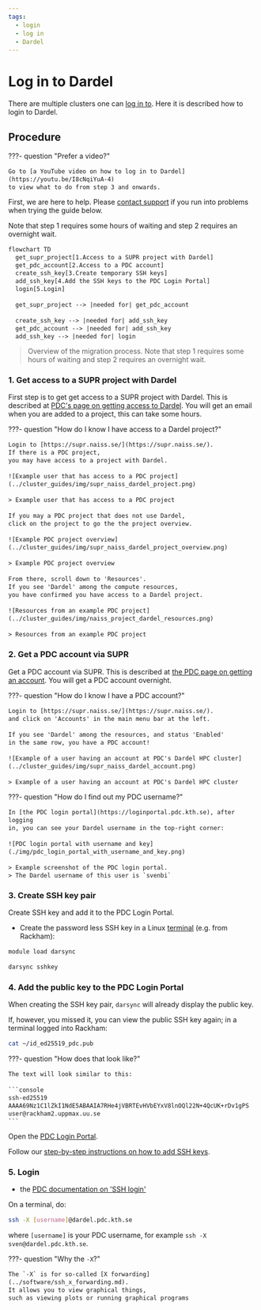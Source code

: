 ```yaml
---
tags:
  - login
  - log in
  - Dardel
---
```


# Log in to Dardel

There are multiple clusters one can [log in to](../getting_started/login.md).
Here it is described how to login to Dardel.

## Procedure

???- question "Prefer a video?"

    Go to [a YouTube video on how to log in to Dardel](https://youtu.be/I8cNqiYuA-4)
    to view what to do from step 3 and onwards.

First, we are here to help.
Please [contact support](../support.md) if you run into problems
when trying the guide below.

Note that step 1 requires some hours of waiting
and step 2 requires an overnight wait.

```mermaid
flowchart TD
  get_supr_project[1.Access to a SUPR project with Dardel]
  get_pdc_account[2.Access to a PDC account]
  create_ssh_key[3.Create temporary SSH keys]
  add_ssh_key[4.Add the SSH keys to the PDC Login Portal]
  login[5.Login]

  get_supr_project --> |needed for| get_pdc_account

  create_ssh_key --> |needed for| add_ssh_key
  get_pdc_account --> |needed for| add_ssh_key
  add_ssh_key --> |needed for| login
```

> Overview of the migration process.
> Note that step 1 requires some hours of waiting
> and step 2 requires an overnight wait.

### 1. Get access to a SUPR project with Dardel

First step is to get get access to a SUPR project with Dardel.
This is described at [PDC's page on getting access to Dardel](https://support.pdc.kth.se/doc/contact/contact_support/).
You will get an email when you are added to a project,
this can take some hours.

???- question "How do I know I have access to a Dardel project?"

    Login to [https://supr.naiss.se/](https://supr.naiss.se/).
    If there is a PDC project,
    you may have access to a project with Dardel.

    ![Example user that has access to a PDC project](../cluster_guides/img/supr_naiss_dardel_project.png)

    > Example user that has access to a PDC project

    If you may a PDC project that does not use Dardel,
    click on the project to go the the project overview.

    ![Example PDC project overview](../cluster_guides/img/supr_naiss_dardel_project_overview.png)

    > Example PDC project overview

    From there, scroll down to 'Resources'.
    If you see 'Dardel' among the compute resources,
    you have confirmed you have access to a Dardel project.

    ![Resources from an example PDC project](../cluster_guides/img/naiss_project_dardel_resources.png)

    > Resources from an example PDC project

### 2. Get a PDC account via SUPR

Get a PDC account via SUPR.
This is described at [the PDC page on getting an account](https://support.pdc.kth.se/doc/contact/contact_support/?section=/doc/support-docs/getting_access/get_access#applying-for-an-account).
You will get a PDC account overnight.

???- question "How do I know I have a PDC account?"

    Login to [https://supr.naiss.se/](https://supr.naiss.se/).
    and click on 'Accounts' in the main menu bar at the left.

    If you see 'Dardel' among the resources, and status 'Enabled'
    in the same row, you have a PDC account!

    ![Example of a user having an account at PDC's Dardel HPC cluster](../cluster_guides/img/supr_naiss_dardel_account.png)

    > Example of a user having an account at PDC's Dardel HPC cluster

???- question "How do I find out my PDC username?"

    In [the PDC login portal](https://loginportal.pdc.kth.se), after logging
    in, you can see your Dardel username in the top-right corner:

    ![PDC login portal with username and key](./img/pdc_login_portal_with_username_and_key.png)

    > Example screenshot of the PDC login portal.
    > The Dardel username of this user is `svenbi`

### 3. Create SSH key pair

Create SSH key and add it to the PDC Login Portal.

- Create the password less SSH key in a Linux [terminal](../software/terminal.md) (e.g. from Rackham):

```bash
module load darsync
```

```bash
darsync sshkey
```

### 4. Add the public key to the PDC Login Portal

When creating the SSH key pair, `darsync` will already
display the public key.

If, however, you missed it,
you can view the public SSH key again; in a terminal logged into Rackham:

```bash
cat ~/id_ed25519_pdc.pub
```

???- question "How does that look like?"

    The text will look similar to this:

    ```console
    ssh-ed25519 AAAA69Nz1C1lZkI1NdE5ABAAIA7RHe4jVBRTEvHVbEYxV8lnOQl22N+4QcUK+rDv1gPS user@rackham2.uppmax.uu.se
    ```

Open the [PDC Login Portal](https://loginportal.pdc.kth.se/).

Follow our [step-by-step instructions on how to add SSH keys](../software/ssh_key_use_dardel.md).

### 5. Login

- the [PDC documentation on 'SSH login'](https://support.pdc.kth.se/doc/contact/contact_support/)

On a terminal, do:

```bash
ssh -X [username]@dardel.pdc.kth.se
```

where `[username]` is your PDC username, for example `ssh -X sven@dardel.pdc.kth.se`.

???- question "Why the `-X`?"

    The `-X` is for so-called [X forwarding](../software/ssh_x_forwarding.md).
    It allows you to view graphical things,
    such as viewing plots or running graphical programs
